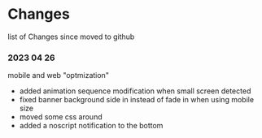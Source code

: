 # Changes
list of Changes since moved to github

### 2023 04 26
mobile and web "optmization"
- added animation sequence modification when small screen detected
- fixed banner background side in instead of fade in when using mobile size
- moved some css around
- added a noscript notification to the bottom

